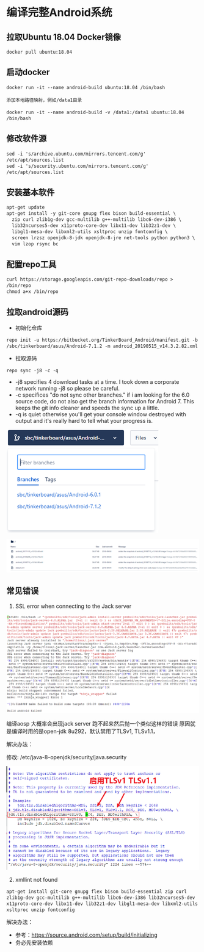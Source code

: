 # 编译完整Android系统

## 拉取Ubuntu 18.04 Docker镜像

```
docker pull ubuntu:18.04
```


## 启动docker

```
docker run -it --name android-build ubuntu:18.04 /bin/bash

添加本地路径映射，例如/data1目录

docker run -it --name android-build -v /data1:/data1 ubuntu:18.04 /bin/bash
```

## 修改软件源

```
sed -i 's/archive.ubuntu.com/mirrors.tencent.com/g' /etc/apt/sources.list
sed -i 's/security.ubuntu.com/mirrors.tencent.com/g' /etc/apt/sources.list
```

## 安装基本软件

```
apt-get update
apt-get install -y git-core gnupg flex bison build-essential \
  zip curl zlib1g-dev gcc-multilib g++-multilib libc6-dev-i386 \
  lib32ncurses5-dev x11proto-core-dev libx11-dev lib32z1-dev \
  libgl1-mesa-dev libxml2-utils xsltproc unzip fontconfig \
  screen lrzsz openjdk-8-jdk openjdk-8-jre net-tools python python3 \
  vim lzop rsync bc
```

## 配置repo工具

```
curl https://storage.googleapis.com/git-repo-downloads/repo > /bin/repo
chmod a+x /bin/repo
```

## 拉取android源码

* 初始化仓库

```
repo init -u https://bitbucket.org/TinkerBoard_Android/manifest.git -b /sbc/tinkerboard/asus/Android-7.1.2 -m android_20190515_v14.3.2.82.xml
```

* 拉取源码

```
repo sync -j8 -c -q
```

* -j8 specifies 4 download tasks at a time. I took down a corporate network running -j8 so please be careful.
* -c specifices "do not sync other branches." if i am looking for the 6.0 source code, do not also get the branch information for Android 7. This keeps the git info cleaner and speeds the sync up a little.
* -q is quiet otherwise you'll get your console window destroyed with output and it's really hard to tell what your progress is.




![20210521_154032_97](image/20210521_154032_97.png)

![20210521_154022_46](image/20210521_154022_46.png)


## 常见错误

1. SSL error when connecting to the Jack server

![20210520_173630_90](image/20210520_173630_90.png)

编译aosp 大概率会出现jack server 跑不起来然后抛一个类似这样的错误
原因就是编译时用的是open-jdk 8u292，默认禁用了TLSv1, TLSv1.1，


解决办法：

修改: /etc/java-8-openjdk/security/java.security

![20210520_174236_83](image/20210520_174236_83.png)


2. xmllint not found

```
apt-get install git-core gnupg flex bison build-essential zip curl zlib1g-dev gcc-multilib g++-multilib libc6-dev-i386 lib32ncurses5-dev x11proto-core-dev libx11-dev lib32z1-dev libgl1-mesa-dev libxml2-utils xsltproc unzip fontconfig
```

解决办法：

* 参考：<https://source.android.com/setup/build/initializing>
* 务必先安装依赖

